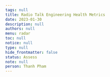 ```yaml
---
tags: null
title: Radio Talk Engineering Health Metrics
date: 2023-01-30
description: null
authors: null
menu: radar
toc: null
notice: null
type: null
hide_frontmatter: false
status: Assess
note: null
person: Thanh Pham
---
```


